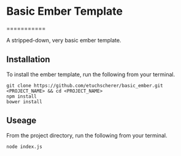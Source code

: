 # Basic Ember Template
===========

A stripped-down, very basic ember template.

## Installation

To install the ember template, run the following from your terminal.

    git clone https://github.com/etuchscherer/basic_ember.git <PROJECT_NAME> && cd <PROJECT_NAME>
    npm install
    bower install

## Useage

From the project directory, run the following from your terminal.

    node index.js
